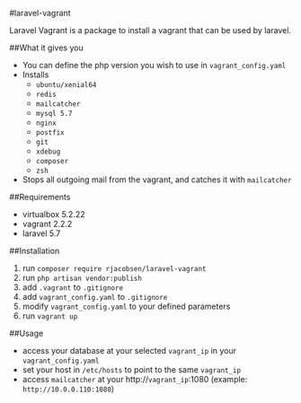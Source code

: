 #laravel-vagrant

Laravel Vagrant is a package to install a vagrant that can be used by laravel.

##What it gives you
- You can define the php version you wish to use in ``vagrant_config.yaml``
- Installs
  - `ubuntu/xenial64`
  - `redis`
  - `mailcatcher`
  - `mysql 5.7`
  - `nginx`
  - `postfix`
  - `git`
  - `xdebug`
  - `composer`
  - `zsh`
- Stops all outgoing mail from the vagrant, and catches it with `mailcatcher`


##Requirements
- virtualbox 5.2.22
- vagrant 2.2.2
- laravel 5.7

##Installation

1. run ``composer require rjacobsen/laravel-vagrant``
2. run ``php artisan vendor:publish``
3. add ``.vagrant`` to ``.gitignore``
4. add ``vagrant_config.yaml`` to ``.gitignore``
5. modify ``vagrant_config.yaml`` to your defined parameters
6. run ``vagrant up``

##Usage
- access your database at your selected ``vagrant_ip`` in your ``vagrant_config.yaml``
- set your host in ``/etc/hosts`` to point to the same ``vagrant_ip``
- access `mailcatcher` at your http://``vagrant_ip``:1080 (example: `http://10.0.0.110:1080`)